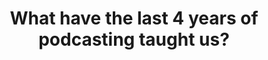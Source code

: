 ---
layout: post
type: episode
title: What have the last 4 years of podcasting taught us?
epnumber: 40
section: 0
description: William and Steve have been hosting this podcast for nearly 4 years. In that time they have developed mentally, emotionally and spiritually. Their inquiry into who they are has lead them on a path of friendship and a growing awareness. From psychology to spirituality, their discussions have evolved along with them and have been a great medium to express thoughts and inisghts that otherwise might have remained dormant.
image: /images/banners/ep40banner.jpg
transcript: 0
audio: Ep-40-What-have-the-last-4-years-of-podcasting-taught-us-e255hgq
lbry: 
youtube: GGC3oyCpLYw
speakers: [Steven Guscott, William Blacoe]
categories: [media, awareness, friendship]
tags: []
comments: true
---